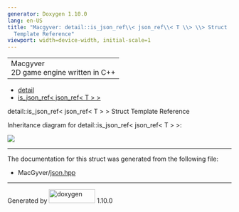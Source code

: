 ```yaml
---
generator: Doxygen 1.10.0
lang: en-US
title: "Macgyver: detail::is_json_ref\\< json_ref\\< T \\> \\> Struct
  Template Reference"
viewport: width=device-width, initial-scale=1
---
```


<div id="top">

<div id="titlearea">

<table data-cellspacing="0" data-cellpadding="0">
<colgroup>
<col style="width: 100%" />
</colgroup>
<tbody>
<tr id="projectrow" class="odd">
<td id="projectalign"><div id="projectname">
Macgyver
</div>
<div id="projectbrief">
2D game engine written in C++
</div></td>
</tr>
</tbody>
</table>

</div>

<div id="main-nav">

</div>

<div id="nav-path" class="navpath">

- <a href="namespacedetail.html" class="el">detail</a>
- <a
  href="structdetail_1_1is__json__ref_3_01json__ref_3_01_t_01_4_01_4.html"
  class="el">is_json_ref&lt; json_ref&lt; T &gt; &gt;</a>

</div>

</div>

<div class="header">

<div class="headertitle">

<div class="title">

detail::is_json_ref\< json_ref\< T \> \> Struct Template Reference

</div>

</div>

</div>

<div class="contents">

<div class="dynheader">

Inheritance diagram for detail::is_json_ref\< json_ref\< T \> \>:

</div>

<div class="dyncontent">

<div class="center">

![](structdetail_1_1is__json__ref_3_01json__ref_3_01_t_01_4_01_4.png)

</div>

</div>

------------------------------------------------------------------------

The documentation for this struct was generated from the following file:

- MacGyver/<a href="json_8hpp_source.html" class="el">json.hpp</a>

</div>

------------------------------------------------------------------------

<span class="small">Generated
by [<img src="doxygen.svg" class="footer" width="104" height="31"
alt="doxygen" />](https://www.doxygen.org/index.html) 1.10.0</span>
